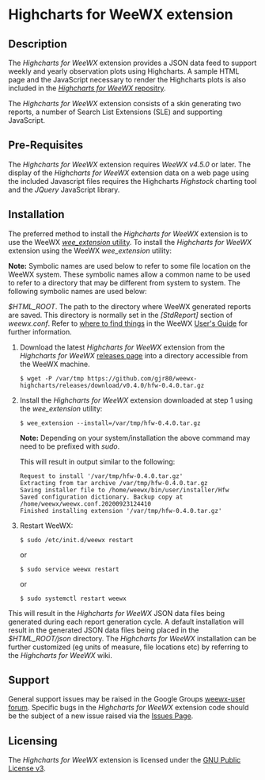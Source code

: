 # Highcharts for WeeWX extension #

## Description ##

The *Highcharts for WeeWX* extension provides a JSON data feed to support weekly and yearly observation plots using Highcharts. A sample HTML page and the JavaScript necessary to render the Highcharts plots is also included in the [*Highcharts for WeeWX* repositry](https://github.com/gjr80/weewx-highcharts).

The *Highcharts for WeeWX* extension consists of a skin generating two reports, a number of Search List Extensions (SLE) and supporting JavaScript.

## Pre-Requisites ##

The *Highcharts for WeeWX* extension requires *WeeWX v4.5.0* or later. The display of the *Highcharts for WeeWX* extension data on a web page using the included Javascript files requires the Highcharts *Highstock* charting tool and the *JQuery* JavaScript library.

## Installation ##

The preferred method to install the *Highcharts for WeeWX* extension is to use the WeeWX [*wee\_extension* utility](http://weewx.com/docs/utilities.htm#wee_extension_utility). To install the *Highcharts for WeeWX* extension using the WeeWX *wee\_extension* utility:

**Note:** Symbolic names are used below to refer to some file location on the WeeWX system. These symbolic names allow a common name to be used to refer to a directory that may be different from system to system. The following symbolic names are used below:

*$HTML_ROOT*. The path to the directory where WeeWX generated reports are saved. This directory is normally set in the *[StdReport]* section of *weewx.conf*. Refer to [where to find things](http://weewx.com/docs/usersguide.htm#Where_to_find_things) in the WeeWX [User's Guide](http://weewx.com/docs/usersguide.htm) for further information.

1.  Download the latest *Highcharts for WeeWX* extension from the *Highcharts for WeeWX* [releases page](https://github.com/gjr80/weewx-highcharts/releases) into a directory accessible from the WeeWX machine.

	    $ wget -P /var/tmp https://github.com/gjr80/weewx-highcharts/releases/download/v0.4.0/hfw-0.4.0.tar.gz

2.  Install the *Highcharts for WeeWX* extension downloaded at step 1 using the *wee_extension* utility:

    	$ wee_extension --install=/var/tmp/hfw-0.4.0.tar.gz

    **Note:** Depending on your system/installation the above command may need to be prefixed with *sudo*.
        
    This will result in output similar to the following:

        Request to install '/var/tmp/hfw-0.4.0.tar.gz'
        Extracting from tar archive /var/tmp/hfw-0.4.0.tar.gz
        Saving installer file to /home/weewx/bin/user/installer/Hfw
        Saved configuration dictionary. Backup copy at /home/weewx/weewx.conf.20200923124410
        Finished installing extension '/var/tmp/hfw-0.4.0.tar.gz'

3.  Restart WeeWX:

	    $ sudo /etc/init.d/weewx restart

	or

	    $ sudo service weewx restart
	    
    or
    
        $ sudo systemctl restart weewx

This will result in the *Highcharts for WeeWX* JSON data files being generated during each report generation cycle. A default installation will result in the generated JSON data files being placed in the *$HTML_ROOT/json* directory. The *Highcharts for WeeWX* installation can be further customized (eg units of measure, file locations etc) by referring to the *Highcharts for WeeWX* wiki.

## Support ###

General support issues may be raised in the Google Groups [weewx-user forum](https://groups.google.com/group/weewx-user "Google Groups weewx-user forum"). Specific bugs in the *Highcharts for WeeWX* extension code should be the subject of a new issue raised via the [Issues Page](https://github.com/gjr80/weewx-highcharts/issues "Highcharts for WeeWX extension Issues").
 
## Licensing ##

The *Highcharts for WeeWX* extension is licensed under the [GNU Public License v3](https://github.com/gjr80/weewx-highcharts/blob/master/LICENSE "Highcharts for WeeWX extension License").
